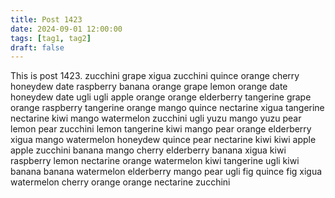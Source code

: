 ```yaml
---
title: Post 1423
date: 2024-09-01 12:00:00
tags: [tag1, tag2]
draft: false
---
```

This is post 1423.
zucchini
grape
xigua
zucchini
quince
orange
cherry
honeydew
date
raspberry
banana
orange
grape
lemon
orange
date
honeydew
date
ugli
ugli
apple
orange
orange
elderberry
tangerine
grape
orange
raspberry
tangerine
orange
mango
quince
nectarine
xigua
tangerine
nectarine
kiwi
mango
watermelon
zucchini
ugli
yuzu
mango
yuzu
pear
lemon
pear
zucchini
lemon
tangerine
kiwi
mango
pear
orange
elderberry
xigua
mango
watermelon
honeydew
quince
pear
nectarine
kiwi
kiwi
apple
apple
zucchini
banana
mango
cherry
elderberry
banana
xigua
kiwi
raspberry
lemon
nectarine
orange
watermelon
kiwi
tangerine
ugli
kiwi
banana
banana
watermelon
elderberry
mango
pear
ugli
fig
quince
fig
xigua
watermelon
cherry
orange
orange
nectarine
zucchini
